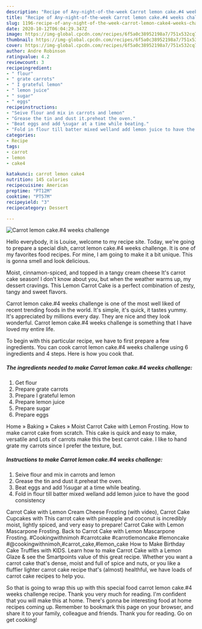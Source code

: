 ```yaml
---
description: "Recipe of Any-night-of-the-week Carrot lemon cake.#4 weeks challenge"
title: "Recipe of Any-night-of-the-week Carrot lemon cake.#4 weeks challenge"
slug: 1196-recipe-of-any-night-of-the-week-carrot-lemon-cake4-weeks-challenge
date: 2020-10-12T06:04:29.347Z
image: https://img-global.cpcdn.com/recipes/6f5a0c38952198a7/751x532cq70/carrot-lemon-cake4-weeks-challenge-recipe-main-photo.jpg
thumbnail: https://img-global.cpcdn.com/recipes/6f5a0c38952198a7/751x532cq70/carrot-lemon-cake4-weeks-challenge-recipe-main-photo.jpg
cover: https://img-global.cpcdn.com/recipes/6f5a0c38952198a7/751x532cq70/carrot-lemon-cake4-weeks-challenge-recipe-main-photo.jpg
author: Andre Robinson
ratingvalue: 4.2
reviewcount: 3
recipeingredient:
- " flour"
- " grate carrots"
- " I grateful lemon"
- " lemon juice"
- " sugar"
- " eggs"
recipeinstructions:
- "Seive flour and mix in carrots and lemon"
- "Grease the tin and dust it.preheat the oven."
- "Beat eggs and add ⅓sugar at a time while beating."
- "Fold in flour till batter mixed welland add lemon juice to have the good consistency"
categories:
- Recipe
tags:
- carrot
- lemon
- cake4

katakunci: carrot lemon cake4 
nutrition: 145 calories
recipecuisine: American
preptime: "PT12M"
cooktime: "PT57M"
recipeyield: "3"
recipecategory: Dessert

---
```



![Carrot lemon cake.#4 weeks challenge](https://img-global.cpcdn.com/recipes/6f5a0c38952198a7/751x532cq70/carrot-lemon-cake4-weeks-challenge-recipe-main-photo.jpg)

Hello everybody, it is Louise, welcome to my recipe site. Today, we're going to prepare a special dish, carrot lemon cake.#4 weeks challenge. It is one of my favorites food recipes. For mine, I am going to make it a bit unique. This is gonna smell and look delicious.

Moist, cinnamon-spiced, and topped in a tangy cream cheese It&#39;s carrot cake season! I don&#39;t know about you, but when the weather warms up, my dessert cravings. This Lemon Carrot Cake is a perfect combination of zesty, tangy and sweet flavors.

Carrot lemon cake.#4 weeks challenge is one of the most well liked of recent trending foods in the world. It's simple, it's quick, it tastes yummy. It's appreciated by millions every day. They are nice and they look wonderful. Carrot lemon cake.#4 weeks challenge is something that I have loved my entire life.


To begin with this particular recipe, we have to first prepare a few ingredients. You can cook carrot lemon cake.#4 weeks challenge using 6 ingredients and 4 steps. Here is how you cook that.

<!--inarticleads1-->

##### The ingredients needed to make Carrot lemon cake.#4 weeks challenge:

1. Get  flour
1. Prepare  grate carrots
1. Prepare  I grateful lemon
1. Prepare  lemon juice
1. Prepare  sugar
1. Prepare  eggs


Home » Baking » Cakes » Moist Carrot Cake with Lemon Frosting. How to make carrot cake from scratch. This cake is quick and easy to make, versatile and Lots of carrots make this the best carrot cake. I like to hand grate my carrots since I prefer the texture, but. 

<!--inarticleads2-->

##### Instructions to make Carrot lemon cake.#4 weeks challenge:

1. Seive flour and mix in carrots and lemon
1. Grease the tin and dust it.preheat the oven.
1. Beat eggs and add ⅓sugar at a time while beating.
1. Fold in flour till batter mixed welland add lemon juice to have the good consistency


Carrot Cake with Lemon Cream Cheese Frosting (with video), Carrot Cake Cupcakes with This carrot cake with pineapple and coconut is incredibly moist, lightly spiced, and very easy to prepare! Carrot Cake with Lemon Mascarpone Frosting. Back to Carrot Cake with Lemon Mascarpone Frosting. #Cookingwithnimoh #carrotcake #carrotlemoncake #lemoncake #@cookingwithnimoh,#carrot_cake,#lemon_cake How to Make Birthday Cake Truffles with KIDS. Learn how to make Carrot Cake with a Lemon Glaze &amp; see the Smartpoints value of this great recipe. Whether you want a carrot cake that&#39;s dense, moist and full of spice and nuts, or you like a fluffier lighter carrot cake recipe that&#39;s (almost) healthful, we have loads of carrot cake recipes to help you. 

So that is going to wrap this up with this special food carrot lemon cake.#4 weeks challenge recipe. Thank you very much for reading. I'm confident that you will make this at home. There's gonna be interesting food at home recipes coming up. Remember to bookmark this page on your browser, and share it to your family, colleague and friends. Thank you for reading. Go on get cooking!
